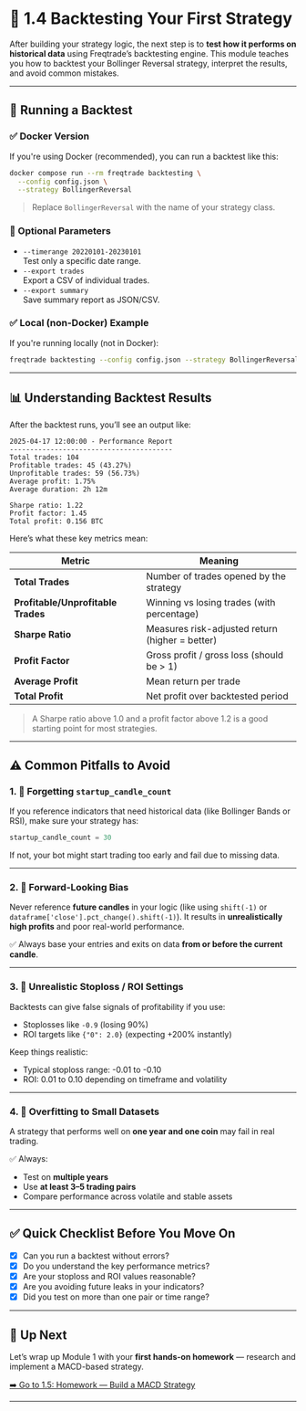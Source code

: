 # 📘 1.4 Backtesting Your First Strategy

After building your strategy logic, the next step is to **test how it performs on historical data** using Freqtrade’s backtesting engine. This module teaches you how to backtest your Bollinger Reversal strategy, interpret the results, and avoid common mistakes.

---

## 🧪 Running a Backtest

### ✅ Docker Version

If you're using Docker (recommended), you can run a backtest like this:

```bash
docker compose run --rm freqtrade backtesting \
  --config config.json \
  --strategy BollingerReversal
```

> Replace `BollingerReversal` with the name of your strategy class.

### 🧰 Optional Parameters

- `--timerange 20220101-20230101`  
  Test only a specific date range.
- `--export trades`  
  Export a CSV of individual trades.
- `--export summary`  
  Save summary report as JSON/CSV.

### ✅ Local (non-Docker) Example

If you're running locally (not in Docker):

```bash
freqtrade backtesting --config config.json --strategy BollingerReversal
```

---

## 📊 Understanding Backtest Results

After the backtest runs, you’ll see an output like:

```
2025-04-17 12:00:00 - Performance Report
----------------------------------------
Total trades: 104
Profitable trades: 45 (43.27%)
Unprofitable trades: 59 (56.73%)
Average profit: 1.75%
Average duration: 2h 12m

Sharpe ratio: 1.22
Profit factor: 1.45
Total profit: 0.156 BTC
```

Here’s what these key metrics mean:

| Metric | Meaning |
|--------|---------|
| **Total Trades** | Number of trades opened by the strategy |
| **Profitable/Unprofitable Trades** | Winning vs losing trades (with percentage) |
| **Sharpe Ratio** | Measures risk-adjusted return (higher = better) |
| **Profit Factor** | Gross profit / gross loss (should be > 1) |
| **Average Profit** | Mean return per trade |
| **Total Profit** | Net profit over backtested period |

> A Sharpe ratio above 1.0 and a profit factor above 1.2 is a good starting point for most strategies.

---

## ⚠️ Common Pitfalls to Avoid

### 1. 🧱 Forgetting `startup_candle_count`
If you reference indicators that need historical data (like Bollinger Bands or RSI), make sure your strategy has:

```python
startup_candle_count = 30
```

If not, your bot might start trading too early and fail due to missing data.

---

### 2. 🔮 Forward-Looking Bias
Never reference **future candles** in your logic (like using `shift(-1)` or `dataframe['close'].pct_change().shift(-1)`). It results in **unrealistically high profits** and poor real-world performance.

✅ Always base your entries and exits on data **from or before the current candle**.

---

### 3. 🚫 Unrealistic Stoploss / ROI Settings
Backtests can give false signals of profitability if you use:
- Stoplosses like `-0.9` (losing 90%)
- ROI targets like `{"0": 2.0}` (expecting +200% instantly)

Keep things realistic:
- Typical stoploss range: -0.01 to -0.10
- ROI: 0.01 to 0.10 depending on timeframe and volatility

---

### 4. 🎯 Overfitting to Small Datasets
A strategy that performs well on **one year and one coin** may fail in real trading.

✅ Always:
- Test on **multiple years**
- Use **at least 3–5 trading pairs**
- Compare performance across volatile and stable assets

---

## ✅ Quick Checklist Before You Move On

- [x] Can you run a backtest without errors?
- [x] Do you understand the key performance metrics?
- [x] Are your stoploss and ROI values reasonable?
- [x] Are you avoiding future leaks in your indicators?
- [x] Did you test on more than one pair or time range?

---

## 🎯 Up Next

Let’s wrap up Module 1 with your **first hands-on homework** — research and implement a MACD-based strategy.

[➡️ Go to 1.5: Homework — Build a MACD Strategy](./1.5_homework_macd.md)

---
